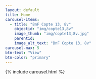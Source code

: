 ```yaml
---
layout: default
title: Home
carousel-items:
  - title: "BnF Copte 13, 8v"
    objectid: "img/copte13,8v"
    image_thumb: "img/copte13,8v.jpg"
    parentid:
    image_alt_text: "BnF Copte 13, 8v"
carousel-max: 5
btn-text: "View"
btn-color: "primary"
---
```


{% include carousel.html %}
